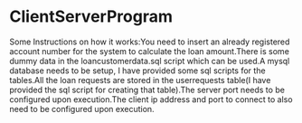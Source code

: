 # ClientServerProgram

Some Instructions on how it works:You need to insert an already registered account number for the system to calculate the loan amount.There is some dummy data in the loancustomerdata.sql script which can be used.A mysql database needs to be setup, I have provided some sql scripts for the tables.All the loan requests are stored in the userrequests table(I have provided the sql script for creating that table).The server port needs to be configured upon execution.The client ip address and port to connect to also need to be configured upon execution.
